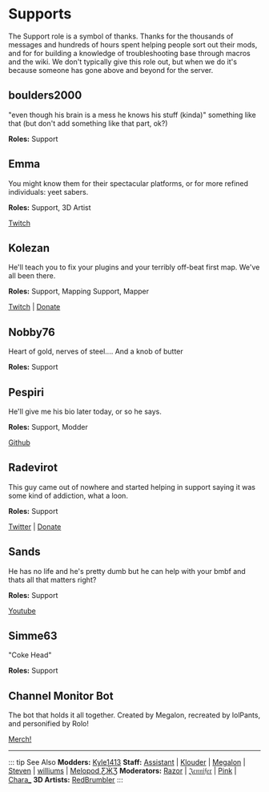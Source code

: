 # Supports
The Support role is a symbol of thanks. Thanks for the thousands of messages and hundreds of hours spent helping people sort out their mods, and for for building a knowledge of troubleshooting base through macros and the wiki. We don't typically give this role out, but when we do it's because someone has gone above and beyond for the server.

## boulders2000
"even though his brain is a mess he knows his stuff (kinda)" something like that (but don't add something like that part, ok?)

**Roles:** Support

## Emma
You might know them for their spectacular platforms, or for more refined individuals: yeet sabers.

**Roles:** Support, 3D Artist

[Twitch](https://www.twitch.tv/therealkleinba)

## Kolezan
He'll teach you to fix your plugins and your terribly off-beat first map. We've all been there.

**Roles:** Support, Mapping Support, Mapper

[Twitch](https://www.twitch.tv/kolezan) | [Donate](https://paypal.me/kolezan)

## Nobby76
Heart of gold, nerves of steel.... And a knob of butter  

**Roles:** Support

## Pespiri
He'll give me his bio later today, or so he says.

**Roles:** Support, Modder

[Github](https://github.com/pespiri)

## Radevirot
This guy came out of nowhere and started helping in support saying it was some kind of addiction, what a loon.

**Roles:** Support

[Twitter](https://twitter.com/Radevirot) | [Donate](paypal.me/Radevirot)

## Sands
He has no life and he's pretty dumb but he can help with your bmbf and thats all that matters right?

**Roles:** Support

[Youtube](https://www.youtube.com/channel/UCiZEAQOgVABYs1-u3psPezg)

## Simme63
"Coke Head"

**Roles:** Support

## Channel Monitor Bot
The bot that holds it all together.
Created by Megalon, recreated by lolPants, and personified by Rolo!

[Merch!](https://www.redbubble.com/people/megalon-gaming/portfolio)

---

::: tip See Also
**Modders:** [Kyle1413](/about/modders.md#kyle1413)
**Staff:** [Assistant](/about/staff.md#assistant) | [Klouder](/about/staff.md#klouder) | [Megalon](/about/staff.md#megalon) | [Steven](/about/staff.md#steven) | [williums](/about/staff.md#williums) | [Melopod ƸӜƷ](/about/staff.md#melopod-ƹӝʒ)
**Moderators:** [Razor](/about/moderators.md#razor) | [𝔍𝔢𝔫𝔫𝔦𝔣𝔢𝔯](/about/moderators.md#𝔍𝔢𝔫𝔫𝔦𝔣𝔢𝔯) | [Pink](/about/moderators.md#pink) | [Chara_](https://bsmg.wiki/about/moderators.html#chara)
**3D Artists:** [RedBrumbler](/about/3d-artists.md#redbrumbler)
:::
